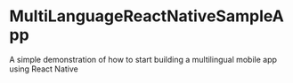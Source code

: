 # MultiLanguageReactNativeSampleApp
A simple demonstration of how to start building a multilingual mobile app using React Native
